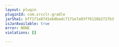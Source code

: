 ```yaml
---
layout: plugin
pluginId: com.srcclr.gradle
jarSha1: bff1f1e87d1eb8badc7171e7a03f76128b2727b3
isJarAvailable: true
error: NONE
violations: []

---
```

